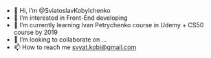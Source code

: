 - 👋 Hi, I’m @SviatoslavKobylchenko
- 👀 I’m interested in Front-End developing
- 🌱 I’m currently learning Ivan Petrychenko course in Udemy + CS50 course by 2019
- 💞️ I’m looking to collaborate on ...
- 📫 How to reach me svyat.kobi@gmail.com

<!---
SviatoslavKobylchenko/SviatoslavKobylchenko is a ✨ special ✨ repository because its `README.md` (this file) appears on your GitHub profile.
You can click the Preview link to take a look at your changes.
--->
